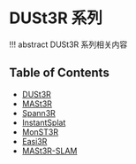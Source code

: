 # DUSt3R 系列

!!! abstract
    DUSt3R 系列相关内容

## Table of Contents

- [DUSt3R](dust3r/)
- [MASt3R](mastar/)
- [Spann3R](spanner/)
- [InstantSplat](instant-splat/)
- [MonST3R](monster/)
- [Easi3R](easier/)
- [MASt3R-SLAM](mast3r-slam/)